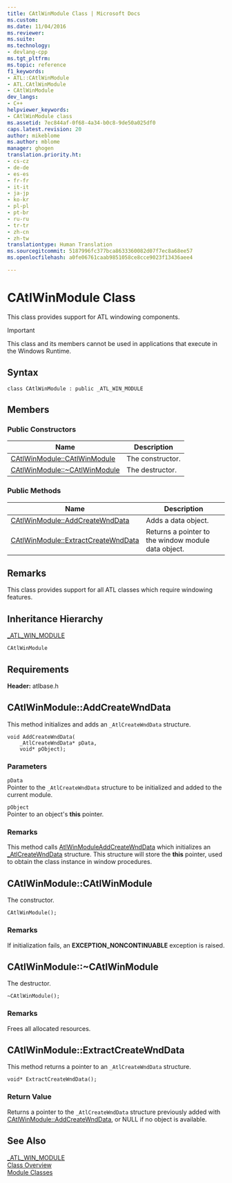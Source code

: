 ```yaml
---
title: CAtlWinModule Class | Microsoft Docs
ms.custom: 
ms.date: 11/04/2016
ms.reviewer: 
ms.suite: 
ms.technology:
- devlang-cpp
ms.tgt_pltfrm: 
ms.topic: reference
f1_keywords:
- ATL::CAtlWinModule
- ATL.CAtlWinModule
- CAtlWinModule
dev_langs:
- C++
helpviewer_keywords:
- CAtlWinModule class
ms.assetid: 7ec844af-0f68-4a34-b0c8-9de50a025df0
caps.latest.revision: 20
author: mikeblome
ms.author: mblome
manager: ghogen
translation.priority.ht:
- cs-cz
- de-de
- es-es
- fr-fr
- it-it
- ja-jp
- ko-kr
- pl-pl
- pt-br
- ru-ru
- tr-tr
- zh-cn
- zh-tw
translationtype: Human Translation
ms.sourcegitcommit: 5187996fc377bca8633360082d07f7ec8a68ee57
ms.openlocfilehash: a0fe06761caab9851058ce8cce9023f13436aee4

---
```

# CAtlWinModule Class
This class provides support for ATL windowing components.  
  
> [!IMPORTANT]
>  This class and its members cannot be used in applications that execute in the Windows Runtime.  
  
## Syntax  
  
```
class CAtlWinModule : public _ATL_WIN_MODULE
```  
  
## Members  
  
### Public Constructors  
  
|Name|Description|  
|----------|-----------------|  
|[CAtlWinModule::CAtlWinModule](#catlwinmodule__catlwinmodule)|The constructor.|  
|[CAtlWinModule::~CAtlWinModule](#catlwinmodule___dtorcatlwinmodule)|The destructor.|  
  
### Public Methods  
  
|Name|Description|  
|----------|-----------------|  
|[CAtlWinModule::AddCreateWndData](#catlwinmodule__addcreatewnddata)|Adds a data object.|  
|[CAtlWinModule::ExtractCreateWndData](#catlwinmodule__extractcreatewnddata)|Returns a pointer to the window module data object.|  
  
## Remarks  
 This class provides support for all ATL classes which require windowing features.  
  
## Inheritance Hierarchy  
 [_ATL_WIN_MODULE](atl-typedefs.md#_atl_win_module)  
  
 `CAtlWinModule`  
  
## Requirements  
 **Header:** atlbase.h  
  
##  <a name="catlwinmodule__addcreatewnddata"></a>  CAtlWinModule::AddCreateWndData  
 This method initializes and adds an `_AtlCreateWndData` structure.  
  
```
void AddCreateWndData(
    _AtlCreateWndData* pData,
    void* pObject);
```  
  
### Parameters  
 `pData`  
 Pointer to the `_AtlCreateWndData` structure to be initialized and added to the current module.  
  
 `pObject`  
 Pointer to an object's **this** pointer.  
  
### Remarks  
 This method calls [AtlWinModuleAddCreateWndData](http://msdn.microsoft.com/library/8463a6ed-07ea-4aad-92ec-ded681601b32) which initializes an [_AtlCreateWndData](../../atl/reference/atlcreatewnddata-structure.md) structure. This structure will store the **this** pointer, used to obtain the class instance in window procedures.  
  
##  <a name="catlwinmodule__catlwinmodule"></a>  CAtlWinModule::CAtlWinModule  
 The constructor.  
  
```
CAtlWinModule();
```  
  
### Remarks  
 If initialization fails, an **EXCEPTION_NONCONTINUABLE** exception is raised.  
  
##  <a name="catlwinmodule___dtorcatlwinmodule"></a>  CAtlWinModule::~CAtlWinModule  
 The destructor.  
  
```
~CAtlWinModule();
```  
  
### Remarks  
 Frees all allocated resources.  
  
##  <a name="catlwinmodule__extractcreatewnddata"></a>  CAtlWinModule::ExtractCreateWndData  
 This method returns a pointer to an `_AtlCreateWndData` structure.  
  
```
void* ExtractCreateWndData();
```  
  
### Return Value  
 Returns a pointer to the `_AtlCreateWndData` structure previously added with [CAtlWinModule::AddCreateWndData](#catlwinmodule__addcreatewnddata), or NULL if no object is available.  
  
## See Also  
 [_ATL_WIN_MODULE](atl-typedefs.md#_atl_win_module)   
 [Class Overview](../../atl/atl-class-overview.md)   
 [Module Classes](../../atl/atl-module-classes.md)



<!--HONumber=Jan17_HO2-->


